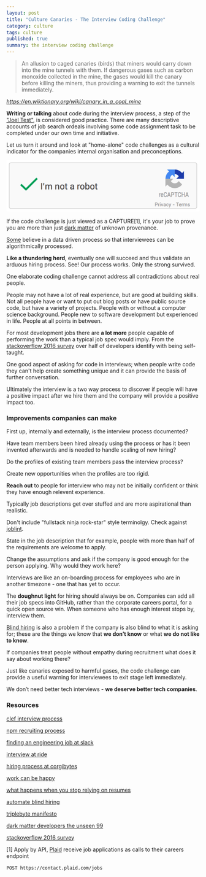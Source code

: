 ```yaml
---
layout: post
title: "Culture Canaries - The Interview Coding Challenge"
category: culture
tags: culture
published: true
summary: the interview coding challenge
---
```


>An allusion to caged canaries (birds) that miners would carry down into the mine tunnels with them. If dangerous gases such as carbon monoxide collected in the mine, the gases would kill the canary before killing the miners, thus providing a warning to exit the tunnels immediately.

<cite>https://en.wiktionary.org/wiki/canary_in_a_coal_mine</cite>

**Writing or talking** about code during the interview process, a step of the ["Joel Test"](http://www.joelonsoftware.com/articles/fog0000000043.html), is considered good practice. There are many descriptive accounts of job search ordeals involving some code assignment task to be completed under our own time and initiative.

Let us turn it around and look at "home-alone" code challenges as a cultural indicator for the companies internal organisation and preconceptions.

![recapture](/public/hero-recaptcha.png)

If the code challenge is just viewed as a CAPTURE[1], it's your job to prove you are more than just [dark matter](http://www.hanselman.com/blog/DarkMatterDevelopersTheUnseen99.aspx) of unknown provenance.

[Some](https://triplebyte.com/manifesto) believe in a data driven process so that interviewees can be algorithmically processed.

**Like a thundering herd**, eventually one will succeed and thus validate an arduous hiring process. See! Our process works. Only the strong survived.

One elaborate coding challenge cannot address all contradictions about real people.

People may not have a lot of real experience, but are good at building skills. Not all people have or want to put out blog posts or have public source code, but have a variety of projects. People with or without a computer science background. People new to software development but experienced in life. People at all points in between.

For most development jobs there are **a lot more** people capable of performing the work than a typical job spec would imply. From the [stackoverflow 2016 survey](http://stackoverflow.com/research/developer-survey-2016#developer-profile-education) over half of developers identify with being self-taught.

One good aspect of asking for code in interviews; when people write code they can't help create something unique and it can provide the basis of further conversation.

Ultimately the interview is a two way process to discover if people will have a positive impact after we hire them and the company will provide a positive impact too.

### Improvements companies can make

First up, internally and externally, is the interview process documented?

Have team members been hired already using the process or has it been invented afterwards and is needed to handle scaling of new hiring?

Do the profiles of existing team members pass the interview process?

Create new opportunities when the profiles are too rigid. 

**Reach out** to people for interview who may not be initially confident or think they have enough relevent experience.

Typically job descriptions get over stuffed and are more aspirational than realistic.

Don't include "fullstack ninja rock-star" style terminolgy. Check against [joblint](https://www.npmjs.com/package/joblint).

State in the job description that for example, people with more than half of the requirements are welcome to apply.

Change the assumptions and ask if the company is good enough for the person applying. Why would they work here?

Interviews are like an on-boarding process for employees who are in another timezone - one that has yet to occur.

The **doughnut light** for hiring should always be on. Companies can add all their job specs into GitHub, rather than the corporate careers portal, for a quick open source win. When someone who has enough interest stops by, interview them.

[Blind hiring](https://www.compose.io/articles/how-compose-uses-interviewed-com-and-slack-to-automate-blind-hiring/) is also a problem if the company is also blind to what it is asking for; these are the things we know that **we don’t know** or what **we do not like to know**.

If companies treat people without empathy during recruitment what does it say about working there?

Just like canaries exposed to harmful gases, the code challenge can provide a useful warning for interviewees to exit stage left immediately.

We don’t need better tech interviews - **we deserve better tech companies**.

### Resources

[clef interview process](https://github.com/clef/handbook/blob/master/Operations%20Documents/Interview%20Process.md)

[npm recruiting process](https://github.com/npm/policies/blob/master/recruiting-process.md)

[finding an engineering job at slack](https://slack.engineering/a-walkthrough-guide-to-finding-an-engineering-job-at-slack-dc07dd7b0144)

[interview at ride](https://github.com/ride/interview-prep)

[hiring process at corgibytes](http://corgibytes.com/hiring-process/)

[work can be happy](https://stories.workcanbehappy.com/)

[what happens when you stop relying on resumes](http://blog.alinelerner.com/what-happens-when-you-stop-relying-on-resumes/)

[automate blind hiring](https://www.compose.io/articles/how-compose-uses-interviewed-com-and-slack-to-automate-blind-hiring/)

[triplebyte manifesto](https://triplebyte.com/manifesto)

[dark matter developers the unseen 99](http://www.hanselman.com/blog/darkmatterdeveloperstheunseen99.aspx)

[stackoverflow 2016 survey](http://stackoverflow.com/research/developer-survey-2016#developer-profile-education)

[1] Apply by API, [Plaid](https://plaid.com/careers/#careers-openings) receive job applications as calls to their careers endpoint 

~~~
POST https://contact.plaid.com/jobs
~~~
